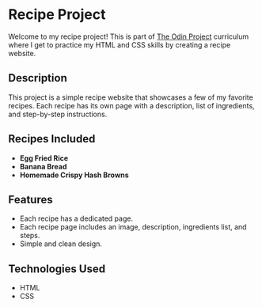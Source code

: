 # Recipe Project

Welcome to my recipe project! This is part of [The Odin Project](https://www.theodinproject.com) curriculum where I get to practice my HTML and CSS skills by creating a recipe website.

## Description

This project is a simple recipe website that showcases a few of my favorite recipes. Each recipe has its own page with a description, list of ingredients, and step-by-step instructions. 

## Recipes Included

- **Egg Fried Rice**
- **Banana Bread**
- **Homemade Crispy Hash Browns**

## Features

- Each recipe has a dedicated page.
- Each recipe page includes an image, description, ingredients list, and steps.
- Simple and clean design.

## Technologies Used

- HTML
- CSS
